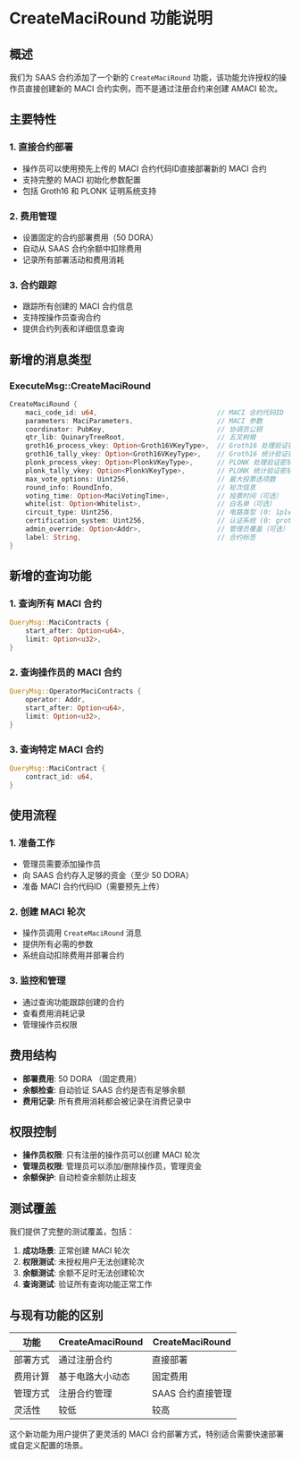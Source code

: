 # CreateMaciRound 功能说明

## 概述

我们为 SAAS 合约添加了一个新的 `CreateMaciRound` 功能，该功能允许授权的操作员直接创建新的 MACI 合约实例，而不是通过注册合约来创建 AMACI 轮次。

## 主要特性

### 1. 直接合约部署
- 操作员可以使用预先上传的 MACI 合约代码ID直接部署新的 MACI 合约
- 支持完整的 MACI 初始化参数配置
- 包括 Groth16 和 PLONK 证明系统支持

### 2. 费用管理
- 设置固定的合约部署费用（50 DORA）
- 自动从 SAAS 合约余额中扣除费用
- 记录所有部署活动和费用消耗

### 3. 合约跟踪
- 跟踪所有创建的 MACI 合约信息
- 支持按操作员查询合约
- 提供合约列表和详细信息查询

## 新增的消息类型

### ExecuteMsg::CreateMaciRound

```rust
CreateMaciRound {
    maci_code_id: u64,                              // MACI 合约代码ID
    parameters: MaciParameters,                     // MACI 参数
    coordinator: PubKey,                            // 协调员公钥
    qtr_lib: QuinaryTreeRoot,                       // 五叉树根
    groth16_process_vkey: Option<Groth16VKeyType>,  // Groth16 处理验证密钥
    groth16_tally_vkey: Option<Groth16VKeyType>,    // Groth16 统计验证密钥
    plonk_process_vkey: Option<PlonkVKeyType>,      // PLONK 处理验证密钥
    plonk_tally_vkey: Option<PlonkVKeyType>,        // PLONK 统计验证密钥
    max_vote_options: Uint256,                      // 最大投票选项数
    round_info: RoundInfo,                          // 轮次信息
    voting_time: Option<MaciVotingTime>,            // 投票时间（可选）
    whitelist: Option<Whitelist>,                   // 白名单（可选）
    circuit_type: Uint256,                          // 电路类型 (0: 1p1v | 1: qv)
    certification_system: Uint256,                  // 认证系统 (0: groth16 | 1: plonk)
    admin_override: Option<Addr>,                   // 管理员覆盖（可选）
    label: String,                                  // 合约标签
}
```

## 新增的查询功能

### 1. 查询所有 MACI 合约
```rust
QueryMsg::MaciContracts {
    start_after: Option<u64>,
    limit: Option<u32>,
}
```

### 2. 查询操作员的 MACI 合约
```rust
QueryMsg::OperatorMaciContracts {
    operator: Addr,
    start_after: Option<u64>,
    limit: Option<u32>,
}
```

### 3. 查询特定 MACI 合约
```rust
QueryMsg::MaciContract {
    contract_id: u64,
}
```

## 使用流程

### 1. 准备工作
- 管理员需要添加操作员
- 向 SAAS 合约存入足够的资金（至少 50 DORA）
- 准备 MACI 合约代码ID（需要预先上传）

### 2. 创建 MACI 轮次
- 操作员调用 `CreateMaciRound` 消息
- 提供所有必需的参数
- 系统自动扣除费用并部署合约

### 3. 监控和管理
- 通过查询功能跟踪创建的合约
- 查看费用消耗记录
- 管理操作员权限

## 费用结构

- **部署费用**: 50 DORA （固定费用）
- **余额检查**: 自动验证 SAAS 合约是否有足够余额
- **费用记录**: 所有费用消耗都会被记录在消费记录中

## 权限控制

- **操作员权限**: 只有注册的操作员可以创建 MACI 轮次
- **管理员权限**: 管理员可以添加/删除操作员，管理资金
- **余额保护**: 自动检查余额防止超支

## 测试覆盖

我们提供了完整的测试覆盖，包括：

1. **成功场景**: 正常创建 MACI 轮次
2. **权限测试**: 未授权用户无法创建轮次
3. **余额测试**: 余额不足时无法创建轮次
4. **查询测试**: 验证所有查询功能正常工作

## 与现有功能的区别

| 功能 | CreateAmaciRound | CreateMaciRound |
|------|------------------|-----------------|
| 部署方式 | 通过注册合约 | 直接部署 |
| 费用计算 | 基于电路大小动态 | 固定费用 |
| 管理方式 | 注册合约管理 | SAAS 合约直接管理 |
| 灵活性 | 较低 | 较高 |

这个新功能为用户提供了更灵活的 MACI 合约部署方式，特别适合需要快速部署或自定义配置的场景。 